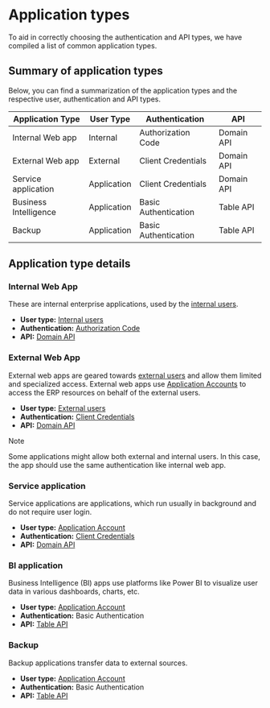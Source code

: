 # Application types

To aid in correctly choosing the authentication and API types, we have compiled a list of common application types.

## Summary of application types

Below, you can find a summarization of the application types and the respective user, authentication and API types.

Application Type | User Type | Authentication | API
---------------- | --------- | -------------- | ---
Internal Web app | Internal | Authorization Code | Domain API
External Web app | External | Client Credentials | Domain API
Service application | Application | Client Credentials | Domain API
Business Intelligence | Application | Basic Authentication | Table API
Backup | Application | Basic Authentication | Table API

## Application type details

### Internal Web App

These are internal enterprise applications, used by the [internal users](https://info.erp.net/information/licensing/user-types.html#internal-users).

* **User type:** [Internal users](https://info.erp.net/information/licensing/user-types.html#internal-users)
* **Authentication:** [Authorization Code](identity/authentication-flows.md#authorization-code)
* **API:** [Domain API](domain-api/index.md)

### External Web App

External web apps are geared towards [external users](https://info.erp.net/information/licensing/user-types.html#external-users) and allow them limited and specialized access.
External web apps use [Application Accounts](https://info.erp.net/information/licensing/user-types.html#application-accounts) to access the ERP resources on behalf of the external users.

* **User type:** [External users](https://info.erp.net/information/licensing/user-types.html#external-users)
* **Authentication:** [Client Credentials](identity/authentication-flows.md#client-credentials)
* **API:** [Domain API](domain-api/index.md)

> [!NOTE]
> Some applications might allow both external and internal users.
> In this case, the app should use the same authentication like internal web app.

### Service application

Service applications are applications, which run usually in background and do not require user login.

* **User type:** [Application Account](https://info.erp.net/information/licensing/user-types.html#application-accounts)
* **Authentication:** [Client Credentials](identity/authentication-flows.md#client-credentials)
* **API:** [Domain API](domain-api/index.md)

### BI application

Business Intelligence (BI) apps use platforms like Power BI to visualize user data in various dashboards, charts, etc.

* **User type:** [Application Account](https://info.erp.net/information/licensing/user-types.html#application-accounts)
* **Authentication:** Basic Authentication
* **API:** [Table API](table-api/index.md)

### Backup

Backup applications transfer data to external sources.

* **User type:** [Application Account](https://info.erp.net/information/licensing/user-types.html#application-accounts)
* **Authentication:** Basic Authentication
* **API:** [Table API](table-api/index.md)
